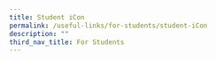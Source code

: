 ```yaml
---
title: Student iCon
permalink: /useful-links/for-students/student-iCon
description: ""
third_nav_title: For Students
---
```

